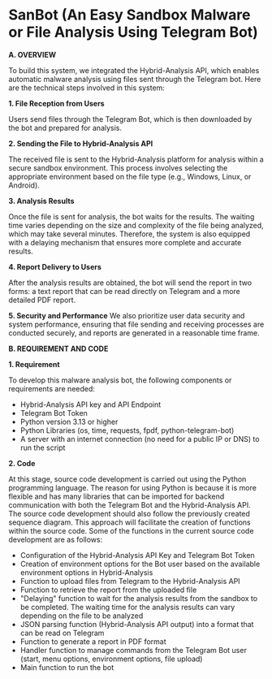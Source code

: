 # SanBot **(An Easy Sandbox Malware or File Analysis Using Telegram Bot)**

**A. OVERVIEW**

To build this system, we integrated the Hybrid-Analysis API, which enables automatic malware analysis using files sent through the Telegram bot. Here are the technical steps involved in this system:

**1. File Reception from Users**

Users send files through the Telegram Bot, which is then downloaded by the bot and prepared for analysis.

**2. Sending the File to Hybrid-Analysis API**

The received file is sent to the Hybrid-Analysis platform for analysis within a secure sandbox environment. This process involves selecting the appropriate environment based on the file type (e.g., Windows, Linux, or Android).

**3. Analysis Results**

Once the file is sent for analysis, the bot waits for the results. The waiting time varies depending on the size and complexity of the file being analyzed, which may take several minutes. Therefore, the system is also equipped with a delaying mechanism that ensures more complete and accurate results.

**4. Report Delivery to Users**

After the analysis results are obtained, the bot will send the report in two forms: a text report that can be read directly on Telegram and a more detailed PDF report.

**5. Security and Performance**
We also prioritize user data security and system performance, ensuring that file sending and receiving processes are conducted securely, and reports are generated in a reasonable time frame.

**B. REQUIREMENT AND CODE**

**1. Requirement**

To develop this malware analysis bot, the following components or requirements are needed:

- Hybrid-Analysis API key and API Endpoint
- Telegram Bot Token
- Python version 3.13 or higher
- Python Libraries (os, time, requests, fpdf, python-telegram-bot)
- A server with an internet connection (no need for a public IP or DNS) to run the script

**2. Code**

At this stage, source code development is carried out using the Python programming language. The reason for using Python is because it is more flexible and has many libraries that can be imported for backend communication with both the Telegram Bot and the Hybrid-Analysis API. The source code development should also follow the previously created sequence diagram. This approach will facilitate the creation of functions within the source code. Some of the functions in the current source code development are as follows:

- Configuration of the Hybrid-Analysis API Key and Telegram Bot Token
- Creation of environment options for the Bot user based on the available environment options in Hybrid-Analysis
- Function to upload files from Telegram to the Hybrid-Analysis API
- Function to retrieve the report from the uploaded file
- "Delaying" function to wait for the analysis results from the sandbox to be completed. The waiting time for the analysis results can vary depending on the file to be analyzed
- JSON parsing function (Hybrid-Analysis API output) into a format that can be read on Telegram
- Function to generate a report in PDF format
- Handler function to manage commands from the Telegram Bot user (start, menu options, environment options, file upload)
- Main function to run the bot
